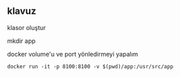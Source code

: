  
 ## klavuz
 klasor oluştur

 mkdir app

docker volume'u ve port yönledirmeyi yapalım

    docker run -it -p 8100:8100 -v $(pwd)/app:/usr/src/app 

